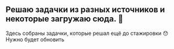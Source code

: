 ## Решаю задачки из разных источников и некоторые загружаю сюда. :ghost:
Здесь собраны задачки, которые решал ещё до стажировки :hushed:  
Нужно будет обновить
